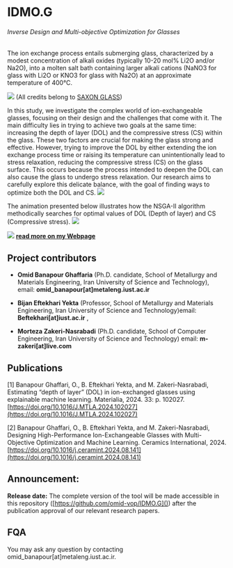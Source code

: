 # IDMO.G

###### Inverse Design and Multi-objective Optimization for Glasses


The ion exchange process entails submerging glass, characterized by a modest concentration of alkali oxides (typically 10-20 mol% Li2O and/or Na2O), into a molten salt bath containing larger alkali cations (NaNO3 for glass with Li2O or KNO3 for glass with Na2O) at an approximate temperature of 400°C. 

![](./img/ion-exchange.gif)
(All credits belong to [SAXON GLASS](https://saxonglass.com/))

In this study, we investigate the complex world of ion-exchangeable glasses, focusing on their design and the challenges that come with it. 
The main difficulty lies in trying to achieve two goals at the same time: increasing the depth of layer (DOL) and the compressive stress (CS)
within the glass. These two factors are crucial for making the glass strong and effective. However, trying to improve the DOL by either extending
the ion exchange process time or raising its temperature can unintentionally lead to stress relaxation, reducing the compressive stress (CS) on the
glass surface. This occurs because the process intended to deepen the DOL can also cause the glass to undergo stress relaxation.
Our research aims to carefully explore this delicate balance, with the goal of finding ways to optimize both the DOL and CS. 
![](./img/graphical_abstract_v3.jpg)

The animation presented below illustrates how the NSGA-II algorithm methodically searches for optimal values of DOL (Depth of layer) and CS (Compressive stress). 
![](./img/intro_for_GA.gif)



![](./img/graphical_abstract.jpg)
**[read more on my Webpage](http://webpages.iust.ac.ir/omid_banapour/EF-IE.html)** 



## Project contributors
* **Omid Banapour Ghaffaria** (Ph.D. candidate, School of Metallurgy and Materials Engineering, Iran University of Science and Technology), email: **omid_banapour[at]metaleng.iust.ac.ir** 

* **Bijan Eftekhari Yekta** (Professor, School of Metallurgy and Materials Engineering, Iran University of Science and Technology)email: **Beftekhari[at]iust.ac.ir** , 

* **Morteza Zakeri-Nasrabadi** (Ph.D. candidate, School of Computer Engineering, Iran University of Science and Technology)
email: **m-zakeri[at]live.com**
## Publications
[1] Banapour Ghaffari, O., B. Eftekhari Yekta, and M. Zakeri-Nasrabadi, Estimating “depth of layer” (DOL) in ion-exchanged glasses using explainable machine learning. Materialia, 2024. 33: p. 102027.[https://doi.org/10.1016/J.MTLA.2024.102027](https://doi.org/10.1016/J.MTLA.2024.102027)
						
[2] Banapour Ghaffari, O., B. Eftekhari Yekta, and M. Zakeri-Nasrabadi, Designing High-Performance Ion-Exchangeable Glasses with Multi-Objective Optimization and Machine Learning. Ceramics International, 2024.[https://doi.org/10.1016/j.ceramint.2024.08.141](https://doi.org/10.1016/j.ceramint.2024.08.141)

## Announcement:
**Release date:** The complete version of the tool will be made accessible in this repository ([https://github.com/omid-vop/IDMO.G]()) after the publication approval of our relevant research papers.

## FQA
You may ask any question by contacting omid_banapour[at]metaleng.iust.ac.ir.